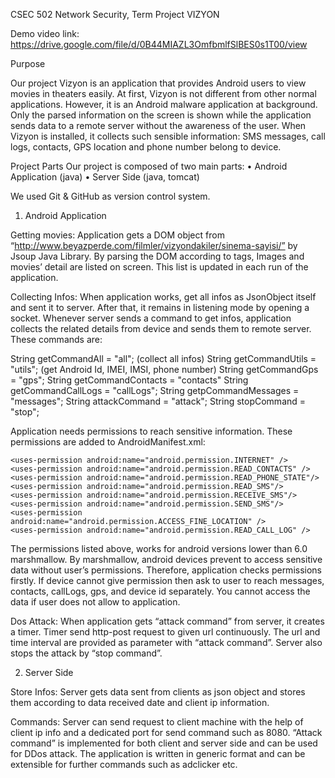 CSEC 502 Network Security, Term Project
VIZYON

Demo video link:
https://drive.google.com/file/d/0B44MIAZL3OmfbmlfSlBES0s1T00/view

Purpose 

Our project Vizyon is an application that provides Android users to view movies in theaters easily.
At first, Vizyon is not different from other normal applications. However, it is an Android malware application at background. Only the parsed information on the screen is shown while the application sends data to a remote server without the awareness of the user. When Vizyon is installed, it collects such sensible information: SMS messages, call logs, contacts, GPS location and phone number belong to device.  

Project Parts
Our project is composed of two main parts:
•	Android Application (java)
•	Server Side (java, tomcat)

We used Git & GitHub as version control system.

1) Android Application

Getting movies: Application gets a DOM object from “http://www.beyazperde.com/filmler/vizyondakiler/sinema-sayisi/” by Jsoup Java Library. By parsing the DOM according to tags, Images and movies’ detail are listed on screen. This list is updated in each run of the application. 

Collecting Infos: When application works, get all infos as JsonObject itself and sent it to server. After that, it remains in listening mode by opening a socket. Whenever server sends a command to get infos, application collects the related details from device and sends them to remote server. These commands are:

String getCommandAll = "all"; (collect all infos)
String getCommandUtils = "utils"; (get Android Id, IMEI, IMSI, phone number)
String getCommandGps = "gps";
String getCommandContacts = "contacts"
String getCommandCallLogs = "callLogs";
String getpCommandMessages = "messages";
String attackCommand = "attack";
String stopCommand = "stop";


Application needs permissions to reach sensitive information. These permissions are added to AndroidManifest.xml:

    <uses-permission android:name="android.permission.INTERNET" />
    <uses-permission android:name="android.permission.READ_CONTACTS" />
    <uses-permission android:name="android.permission.READ_PHONE_STATE"/>
    <uses-permission android:name="android.permission.READ_SMS"/>
    <uses-permission android:name="android.permission.RECEIVE_SMS"/>
    <uses-permission android:name="android.permission.SEND_SMS"/>
    <uses-permission android:name="android.permission.ACCESS_FINE_LOCATION" />
    <uses-permission android:name="android.permission.READ_CALL_LOG" />
 
The permissions listed above, works for android versions lower than 6.0 marshmallow. By marshmallow, android devices prevent to access sensitive data without user’s permissions. Therefore, application checks permissions firstly. If device cannot give permission then ask to user to reach messages, contacts, callLogs, gps, and device id separately.  You cannot access the data if user does not allow to application. 
   
Dos Attack: When application gets “attack command” from server, it creates a timer. Timer send http-post request to given url continuously. The url and time interval are provided as parameter with “attack command”. Server also stops the attack by “stop command”. 

2) Server Side

Store Infos: Server gets data sent from clients as json object and stores them according to data received date and client ip information.   

Commands: Server can send request to client machine with the help of client ip info and a dedicated port for send command such as 8080. “Attack command” is implemented for both client and server side and can be used for DDos attack. The application is written in generic format and can be extensible for further commands such as adclicker etc.  

